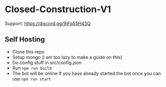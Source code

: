 # Closed-Construction-V1
Support: https://discord.gg/9jFqS5H43Q

## Self Hosting
- Clone this repo
- Setup mongo (i am too lazy to make a guide on this)
- Do config stuff in src/config.json
- Run `npm run build`
- The bot will be online
If you have already started the bot once you can use `npm run start`
